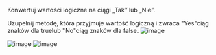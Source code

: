 Konwertuj wartości logiczne na ciągi „Tak” lub „Nie”.

Uzupełnij metodę, która przyjmuje wartość logiczną i zwraca "Yes"ciąg znaków dla truelub "No"ciąg znaków dla false.
![image](https://user-images.githubusercontent.com/62883259/187086860-7aa7ca6d-28f1-4ce0-84ce-1075115ba18d.png)

![image](https://user-images.githubusercontent.com/62883259/187087021-691afea3-cfba-4fd3-a593-49b830f37874.png)
![image](https://user-images.githubusercontent.com/62883259/187087025-636d7135-e282-4304-849e-47b4b11da32f.png)


